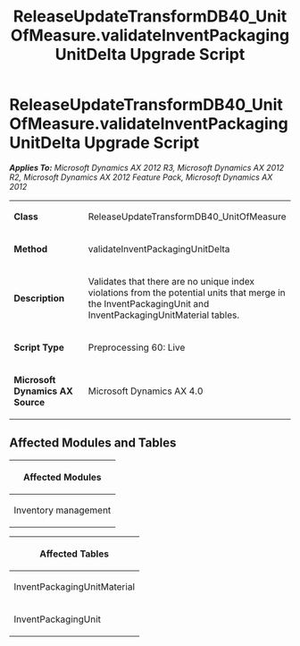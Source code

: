 ﻿---
title: ReleaseUpdateTransformDB40_UnitOfMeasure.validateInventPackagingUnitDelta Upgrade Script
TOCTitle: ReleaseUpdateTransformDB40_UnitOfMeasure.validateInventPackagingUnitDelta Upgrade Script
ms:assetid: 4cceaf7e-5a7d-823d-dc25-5d847a0a6011
ms:mtpsurl: https://msdn.microsoft.com/en-us/library/JJ685422(v=AX.60)
ms:contentKeyID: 49708127
ms.date: 05/18/2015
mtps_version: v=AX.60
---

# ReleaseUpdateTransformDB40\_UnitOfMeasure.validateInventPackagingUnitDelta Upgrade Script 


_**Applies To:** Microsoft Dynamics AX 2012 R3, Microsoft Dynamics AX 2012 R2, Microsoft Dynamics AX 2012 Feature Pack, Microsoft Dynamics AX 2012_

<table>
<colgroup>
<col style="width: 50%" />
<col style="width: 50%" />
</colgroup>
<tbody>
<tr class="odd">
<td><p><strong>Class</strong></p></td>
<td><p>ReleaseUpdateTransformDB40_UnitOfMeasure</p></td>
</tr>
<tr class="even">
<td><p><strong>Method</strong></p></td>
<td><p>validateInventPackagingUnitDelta</p></td>
</tr>
<tr class="odd">
<td><p><strong>Description</strong></p></td>
<td><p>Validates that there are no unique index violations from the potential units that merge in the InventPackagingUnit and InventPackagingUnitMaterial tables.</p></td>
</tr>
<tr class="even">
<td><p><strong>Script Type</strong></p></td>
<td><p>Preprocessing 60: Live</p></td>
</tr>
<tr class="odd">
<td><p><strong>Microsoft Dynamics AX Source</strong></p></td>
<td><p>Microsoft Dynamics AX 4.0</p></td>
</tr>
</tbody>
</table>


## Affected Modules and Tables

<table>
<colgroup>
<col style="width: 100%" />
</colgroup>
<thead>
<tr class="header">
<th><p>Affected Modules</p></th>
</tr>
</thead>
<tbody>
<tr class="odd">
<td><p>Inventory management</p></td>
</tr>
</tbody>
</table>


<table>
<colgroup>
<col style="width: 100%" />
</colgroup>
<thead>
<tr class="header">
<th><p>Affected Tables</p></th>
</tr>
</thead>
<tbody>
<tr class="odd">
<td><p>InventPackagingUnitMaterial</p></td>
</tr>
<tr class="even">
<td><p>InventPackagingUnit</p></td>
</tr>
</tbody>
</table>

  


